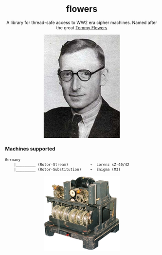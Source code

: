 <h1 align="center">flowers</h1>
<p align="center">
</p>
<p align="center">A library for thread-safe access to WW2 era cipher machines. Named after the great 
<a href="https://en.wikipedia.org/wiki/Tommy_Flowers" target="_blank">Tommy Flowers</a>
</p>
<p align="center">
  <img width="250" src="data/tommy-flowers.jpeg">
</p>

### Machines supported
```
Germany
    |_________ (Rotor-Stream)          →  Lorenz sZ-40/42      
    |_________ (Rotor-Substitution)    →  Enigma (M3)      

```
<p align="center">
  <img width="250" src="data/lorenz.jpg">
</p>


